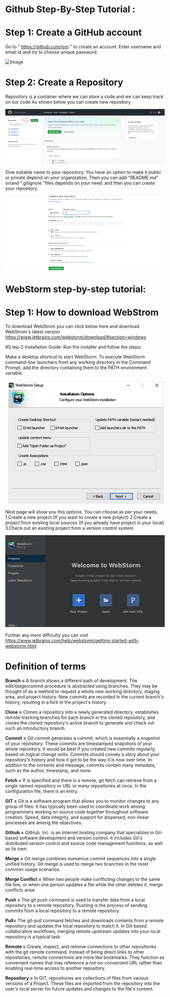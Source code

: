 # Github Step-By-Step Tutorial :

# Step 1: Create a GitHub account
 
Go to  " https://github.com/join " to create an account. Enter username and email id and try to choose unique password.
 
![Image](https://user-images.githubusercontent.com/91209217/134709240-cff6adab-b938-45dc-aaad-eacad88f4d20.png) 

# Step 2: Create a Repository 

Repository is a container where we can store a code and we can
keep track on our code
As shown below you can create new repository

![image](repo.png)

Give suitable name to your repository.
You have an option to make it public or private depend on your organization.
Then you can add "README.md" or/and ".gitignore "files depends on your need.
and then you can create your repository.

![image](repo2.png)

# WebStorm step-by-step tutorial:
# Step 1: How to download WebStrom 
To download WebStrom you can click below here and download WebStrom's latest version
https://www.jetbrains.com/webstorm/download/#section=windows

#S tep-2 Installation Guide:
Run the installer and follow the steps:

Make a desktop shortcut to start WebStorm.
To execute WebStorm command-line launchers from any working directory in the Command Prompt, 
add the directory containing them to the PATH environment variable.

![image](Web1.PNG)

Next page will show you this options. You can choose as per your needs.
1.Create a new project (If you want to create a new project)
2.Create a project from existing local sources (If you already have project in your local)
3.Check out an existing project from a version control system

![image](Web2.PNG)

Further any more difficulty you can visit
https://www.jetbrains.com/help/webstorm/getting-started-with-webstorm.html


# Definition of terms

**Branch =**
A branch shows a different path of development. The edit/stage/commit procedure is abstracted using branches. They may be thought of as a method to request a whole new working directory, staging area, and project history. 
New commits are recorded in the current branch's history, resulting in a fork in the project's history.

**Clone =**
Clones a repository into a newly generated directory, establishes remote-tracking branches for each branch in the cloned repository, 
and clones the cloned repository's active branch to generate and check out such an introductory branch.

**Commit =**
Git commit generates a commit, which is essentially a snapshot of your repository. These commits are timestamped snapshots of your whole repository. It would be best if you created new commits regularly, based on logical change units. Commits should convey a story about your repository's history and how it got to be the way it is now over time. 
In addition to the contents and message, commits contain many metadata, such as the author, timestamp, and more.

**Fetch =**
If <group> is specified and there is a remote, git fetch can retrieve from a single named repository or URL or many repositories at once. 
In the configuration file, there is an <groups> entry.

**GIT =**
Git is a software program that allows you to monitor changes to any group of files. It has typically been used to coordinate work among programmers working on source code together throughout software creation. 
Speed, data integrity, and support for dispersed, non-linear processes are among the objectives.

**Github =**
GitHub, Inc. is an Internet hosting company that specializes in Git-based software development and version control. 
It includes Git's distributed version control and source code management functions, as well as its own.

**Merge =**
Git merge combines numerous commit sequences into a single unified history. Git merge is used to merge two branches in the most common usage scenarios.

**Merge Conflict =**
When two people make conflicting changes to the same file line, or when one person updates a file while the other deletes it, merge conflicts arise.

**Push =**
The git push command is used to transfer data from a local repository to a remote repository. Pushing is the process of sending commits from a local repository to a remote repository.

**Pull=**
The git-pull command fetches and downloads contents from a remote repository and updates the local repository to match it.
In Git-based collaborative workflows, merging remote upstream updates into your local repository is a typical task.

**Remote =**
Create, inspect, and remove connections to other repositories with the git remote command. Instead of being direct links to other repositories, remote connections are more like bookmarks. 
They function as convenient names that may reference a not-so-convenient URL rather than enabling real-time access to another repository.

**Repository =**
In GIT, repositories are collections of files from various versions of a Project. 
These files are imported from the repository into the user's local server for future updates and changes to the file's content.
